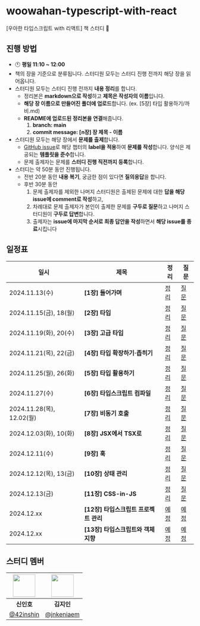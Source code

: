 # woowahan-typescript-with-react

[우아한 타입스크립트 with 리액트] 책 스터디 🚀

## 진행 방법

- 🕚 **평일 11:10 ~ 12:00**
- 책의 장을 기준으로 분류됩니다. 스터디원 모두는 스터디 진행 전까지 해당 장을 읽어옵니다.
- 스터디원 모두는 스터디 진행 전까지 **내용 정리**를 합니다.
  - 정리본은 **markdown으로 작성**하고 **제목은 작성자의 이름**입니다.
  - **해당 장 이름으로 만들어진 폴더에 업로드**합니다. (ex. [5장] 타입 활용하기/까비.md)
  - **README에 업로드된 정리본을 연결**해줍니다.
    1. **branch: main**
    2. **commit message: [n장] 장 제목 - 이름**
- 스터디원 모두는 해당 장에서 **문제를 출제**합니다.
  - [GitHub issue](https://github.com/Frontend-Gang-Study/woowahan-typescript-with-react/issues)로 해당 챕터의 **label을 적용**하여 **문제를 작성**합니다. 양식은 제공되는 **템플릿을 준수**합니다.
  - 문제 출제자는 문제를 **스터디 진행 직전까지 등록**합니다.
- 스터디는 약 50분 동안 진행됩니다.
  - 전반 20분 동안 **내용 복기**, 궁금한 점이 있다면 **질의응답**을 합니다.
  - 후반 30분 동안
    1. 문제 출제자를 제외한 나머지 스터디원은 출제된 문제에 대한 **답을 해당 issue에 comment로 작성**하고,
    2. 차례대로 문제 출제자가 본인이 출제한 문제를 **구두로 질문**하고 나머지 스터디원이 **구두로 답변**합니다.
    3. 출제자는 **issue에 마지막 순서로 최종 답안을 작성**하면서 **해당 issue를 종료**시킵니다

## 일정표
| 일시      | 제목                                | 정리                                  | 질문                                  |
|----------|-------------------------------------|---------------------------------------|---------------------------------------|
| 2024.11.13(수) | **[1장] 들어가며**                   | [정리](https://github.com/Frontend-Gang-Study/woowahan-typescript-with-react/tree/main/%5B01%EC%9E%A5%5D%20%EB%93%A4%EC%96%B4%EA%B0%80%EB%A9%B0)           | [질문](https://github.com/Frontend-Gang-Study/woowahan-typescript-with-react/issues?q=label%3A%22%5B1%EC%9E%A5%5D+%EB%93%A4%EC%96%B4%EA%B0%80%EB%A9%B0%22+)           |
| 2024.11.15(금), 18(월) | **[2장] 타입**                       | [정리](https://github.com/Frontend-Gang-Study/woowahan-typescript-with-react/tree/main/%5B02%EC%9E%A5%5D%20%ED%83%80%EC%9E%85)           | [질문](https://github.com/Frontend-Gang-Study/woowahan-typescript-with-react/issues?q=label:%22%5B2%EC%9E%A5%5D+%ED%83%80%EC%9E%85%22)           |
| 2024.11.19(화), 20(수) | **[3장] 고급 타입**                  | [정리](https://github.com/Frontend-Gang-Study/woowahan-typescript-with-react/tree/main/%5B03%EC%9E%A5%5D%20%EA%B3%A0%EA%B8%89%20%ED%83%80%EC%9E%85)           | [질문](https://github.com/Frontend-Gang-Study/woowahan-typescript-with-react/issues?q=label:%22%5B3%EC%9E%A5%5D+%EA%B3%A0%EA%B8%89+%ED%83%80%EC%9E%85%22+)           |
| 2024.11.21(목), 22(금) | **[4장] 타입 확장하기·좁히기**       | [정리](https://github.com/Frontend-Gang-Study/woowahan-typescript-with-react/tree/main/%5B04%EC%9E%A5%5D%20%ED%83%80%EC%9E%85%20%ED%99%95%EC%9E%A5%ED%95%98%EA%B8%B0%C2%B7%EC%A2%81%ED%9E%88%EA%B8%B0)           | [질문](https://github.com/Frontend-Gang-Study/woowahan-typescript-with-react/issues?q=label:%22%5B4%EC%9E%A5%5D+%ED%83%80%EC%9E%85+%ED%99%95%EC%9E%A5%ED%95%98%EA%B8%B0%C2%B7%EC%A2%81%ED%9E%88%EA%B8%B0%22+)           |
| 2024.11.25(월), 26(화) | **[5장] 타입 활용하기**              | [정리](https://github.com/Frontend-Gang-Study/woowahan-typescript-with-react/tree/main/%5B05%EC%9E%A5%5D%20%ED%83%80%EC%9E%85%20%ED%99%9C%EC%9A%A9%ED%95%98%EA%B8%B0)           | [질문](https://github.com/Frontend-Gang-Study/woowahan-typescript-with-react/issues?q=label:%22%5B5%EC%9E%A5%5D+%ED%83%80%EC%9E%85+%ED%99%9C%EC%9A%A9%ED%95%98%EA%B8%B0%22+)           |
| 2024.11.27(수) | **[6장] 타입스크립트 컴파일**        | [정리](https://github.com/Frontend-Gang-Study/woowahan-typescript-with-react/tree/main/%5B06%EC%9E%A5%5D%20%ED%83%80%EC%9E%85%EC%8A%A4%ED%81%AC%EB%A6%BD%ED%8A%B8%20%EC%BB%B4%ED%8C%8C%EC%9D%BC)           | [질문](https://github.com/Frontend-Gang-Study/woowahan-typescript-with-react/issues?q=label:%22%5B6%EC%9E%A5%5D+%ED%83%80%EC%9E%85%EC%8A%A4%ED%81%AC%EB%A6%BD%ED%8A%B8+%EC%BB%B4%ED%8C%8C%EC%9D%BC%22+)           |
| 2024.11.28(목), 12.02(월) | **[7장] 비동기 호출**                | [정리](https://github.com/Frontend-Gang-Study/woowahan-typescript-with-react/tree/main/%5B07%EC%9E%A5%5D%20%EB%B9%84%EB%8F%99%EA%B8%B0%20%ED%98%B8%EC%B6%9C)           | [질문](https://github.com/Frontend-Gang-Study/woowahan-typescript-with-react/issues?q=label:%22%5B7%EC%9E%A5%5D+%EB%B9%84%EB%8F%99%EA%B8%B0+%ED%98%B8%EC%B6%9C%22+)           |
| 2024.12.03(화), 10(화) | **[8장] JSX에서 TSX로**              | [정리](https://github.com/Frontend-Gang-Study/woowahan-typescript-with-react/tree/main/%5B08%EC%9E%A5%5D%20JSX%EC%97%90%EC%84%9C%20TSX%EB%A1%9C)           | [질문](https://github.com/Frontend-Gang-Study/woowahan-typescript-with-react/issues?q=label:%22%5B8%EC%9E%A5%5D+JSX%EC%97%90%EC%84%9C+TSX%EB%A1%9C%22+)           |
| 2024.12.11(수) | **[9장] 훅**                         | [정리](https://github.com/Frontend-Gang-Study/woowahan-typescript-with-react/tree/main/%5B09%EC%9E%A5%5D%20%ED%9B%85)           | [질문](https://github.com/Frontend-Gang-Study/woowahan-typescript-with-react/issues?q=label:%22%5B9%EC%9E%A5%5D+%ED%9B%85%22+)           |
| 2024.12.12(목), 13(금) | **[10장] 상태 관리**                 | [정리](https://github.com/Frontend-Gang-Study/woowahan-typescript-with-react/tree/main/%5B10%EC%9E%A5%5D%20%EC%83%81%ED%83%9C%20%EA%B4%80%EB%A6%AC)           | [질문](https://github.com/Frontend-Gang-Study/woowahan-typescript-with-react/issues?q=label:%22%5B10%EC%9E%A5%5D+%EC%83%81%ED%83%9C+%EA%B4%80%EB%A6%AC%22+)           |
| 2024.12.13(금) | **[11장] CSS-in-JS**                 | [정리](https://github.com/Frontend-Gang-Study/woowahan-typescript-with-react/tree/main/%5B11%EC%9E%A5%5D%20CSS-in-JS)           | [질문](https://github.com/Frontend-Gang-Study/woowahan-typescript-with-react/issues?q=label:%22%5B11%EC%9E%A5%5D+CSS-in-JS%22+)           |
| 2024.12.xx | **[12장] 타입스크립트 프로젝트 관리**| [예정](https://github.com/Frontend-Gang-Study/woowahan-typescript-with-react/tree/main/%5B12%EC%9E%A5%5D%20%ED%83%80%EC%9E%85%EC%8A%A4%ED%81%AC%EB%A6%BD%ED%8A%B8%20%ED%94%84%EB%A1%9C%EC%A0%9D%ED%8A%B8%20%EA%B4%80%EB%A6%AC)           | [예정](https://github.com/Frontend-Gang-Study/woowahan-typescript-with-react/issues?q=label:%22%5B12%EC%9E%A5%5D+%ED%83%80%EC%9E%85%EC%8A%A4%ED%81%AC%EB%A6%BD%ED%8A%B8+%ED%94%84%EB%A1%9C%EC%A0%9D%ED%8A%B8+%EA%B4%80%EB%A6%AC%22+)           |
| 2024.12.xx | **[13장] 타입스크립트와 객체 지향**  | [예정](https://github.com/Frontend-Gang-Study/woowahan-typescript-with-react/tree/main/%5B13%EC%9E%A5%5D%20%ED%83%80%EC%9E%85%EC%8A%A4%ED%81%AC%EB%A6%BD%ED%8A%B8%EC%99%80%20%EA%B0%9D%EC%B2%B4%20%EC%A7%80%ED%96%A5)           | [예정](https://github.com/Frontend-Gang-Study/woowahan-typescript-with-react/issues?q=label:%22%5B13%EC%9E%A5%5D+%ED%83%80%EC%9E%85%EC%8A%A4%ED%81%AC%EB%A6%BD%ED%8A%B8%EC%99%80+%EA%B0%9D%EC%B2%B4+%EC%A7%80%ED%96%A5%22+)


## 스터디 멤버

| <img width="60px" src="https://avatars.githubusercontent.com/u/72684256?v=4"> | <img width="60px" src="https://avatars.githubusercontent.com/u/80810728?v=4"> |
|:---:|:---:|
| **신인호** | **김지인** |
| [@42inshin](https://github.com/42inshin) | [@jnkeniaem](https://github.com/jnkeniaem)

